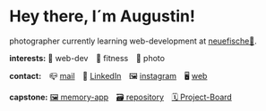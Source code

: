 # Hey there, I´m Augustin!

photographer currently learning web-development at [neuefische🎣](https://github.com/neuefische).



**interests:**  🌱 web-dev&emsp;💪 fitness&emsp;📸 photo



**contact:**&emsp;📪 [mail](mailto:mail@augustinanders.com)&emsp;📲 [LinkedIn](https://www.linkedin.com/in/augustin-anders-a861a41aa/)&emsp;🖼️ [instagram](https://www.instagram.com/augustuspictures/)&emsp;🖥️ [web](https://www.augustinanders.com/)

**capstone:** [🖼️ memory-app](https://memory-mastery.vercel.app/)&emsp;[🗃️ repository](https://github.com/augustinanders/2023_03_01_capstone-neuefische_memory)&emsp;[🗓️ Project-Board](https://github.com/users/augustinanders/projects/2)
